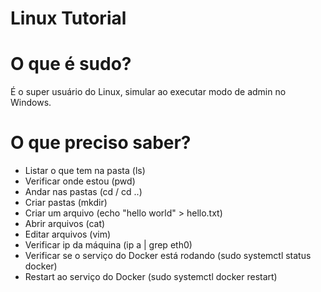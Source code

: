 # Linux Tutorial

# O que é sudo?
É o super usuário do Linux, simular ao executar modo de admin no Windows.

# O que preciso saber? 
- Listar o que tem na pasta (ls)
- Verificar onde estou (pwd)
- Andar nas pastas (cd / cd ..)
- Criar pastas (mkdir)
- Criar um arquivo (echo "hello world" > hello.txt)
- Abrir arquivos (cat)
- Editar arquivos (vim)
- Verificar ip da máquina (ip a | grep eth0)
- Verificar se o serviço do Docker está rodando (sudo systemctl status docker)
- Restart ao serviço do Docker (sudo systemctl docker restart)

